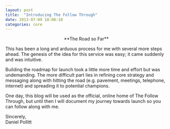 ```yaml
---
layout: post
title:  "Introducing The Follow Through"
date: 2013-07-09 18:08:18
categories: core
---
```

<center>**The Road so Far**</center>

This has been a long and arduous process for me with several more steps ahead. The genesis of the idea for this service was easy; it came suddenly and was intuitive.

Building the roadmap for launch took a little more time and effort but was undemanding. The more difficult part lies in refining core strategy and messaging along with hitting the road (e.g. pavement, meetings, telephone, internet) and spreading it to potential champions.

One day, this blog will be used as the official, online home of The Follow Through, but until then I will document my journey towards launch so you can follow along with me.
  
Sincerely,  
Daniel Pollitt